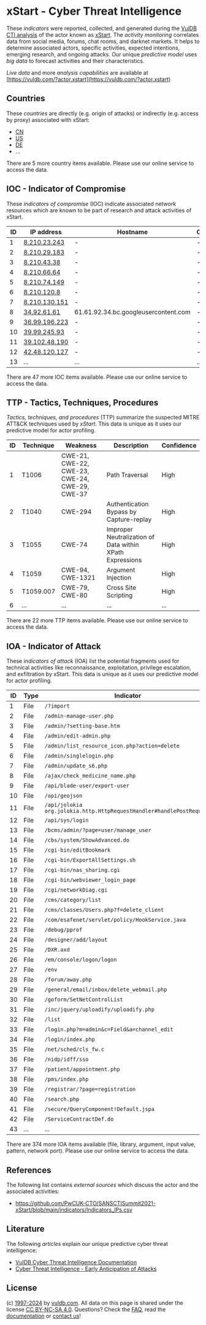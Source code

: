 # xStart - Cyber Threat Intelligence

These _indicators_ were reported, collected, and generated during the [VulDB CTI analysis](https://vuldb.com/?kb.cti) of the actor known as [xStart](https://vuldb.com/?actor.xstart). The _activity monitoring_ correlates data from social media, forums, chat rooms, and darknet markets. It helps to determine associated actors, specific activities, expected intentions, emerging research, and ongoing attacks. Our unique _predictive model_ uses _big data_ to forecast activities and their characteristics.

_Live data_ and more _analysis capabilities_ are available at [https://vuldb.com/?actor.xstart](https://vuldb.com/?actor.xstart)

## Countries

These _countries_ are directly (e.g. origin of attacks) or indirectly (e.g. access by proxy) associated with xStart:

* [CN](https://vuldb.com/?country.cn)
* [US](https://vuldb.com/?country.us)
* [DE](https://vuldb.com/?country.de)
* ...

There are 5 more country items available. Please use our online service to access the data.

## IOC - Indicator of Compromise

These _indicators of compromise_ (IOC) indicate associated network resources which are known to be part of research and attack activities of xStart.

ID | IP address | Hostname | Campaign | Confidence
-- | ---------- | -------- | -------- | ----------
1 | [8.210.23.243](https://vuldb.com/?ip.8.210.23.243) | - | - | High
2 | [8.210.29.183](https://vuldb.com/?ip.8.210.29.183) | - | - | High
3 | [8.210.43.38](https://vuldb.com/?ip.8.210.43.38) | - | - | High
4 | [8.210.66.64](https://vuldb.com/?ip.8.210.66.64) | - | - | High
5 | [8.210.74.149](https://vuldb.com/?ip.8.210.74.149) | - | - | High
6 | [8.210.120.8](https://vuldb.com/?ip.8.210.120.8) | - | - | High
7 | [8.210.130.151](https://vuldb.com/?ip.8.210.130.151) | - | - | High
8 | [34.92.61.61](https://vuldb.com/?ip.34.92.61.61) | 61.61.92.34.bc.googleusercontent.com | - | Medium
9 | [36.99.196.223](https://vuldb.com/?ip.36.99.196.223) | - | - | High
10 | [39.99.245.93](https://vuldb.com/?ip.39.99.245.93) | - | - | High
11 | [39.102.48.190](https://vuldb.com/?ip.39.102.48.190) | - | - | High
12 | [42.48.120.127](https://vuldb.com/?ip.42.48.120.127) | - | - | High
13 | ... | ... | ... | ...

There are 47 more IOC items available. Please use our online service to access the data.

## TTP - Tactics, Techniques, Procedures

_Tactics, techniques, and procedures_ (TTP) summarize the suspected MITRE ATT&CK techniques used by _xStart_. This data is unique as it uses our predictive model for actor profiling.

ID | Technique | Weakness | Description | Confidence
-- | --------- | -------- | ----------- | ----------
1 | T1006 | CWE-21, CWE-22, CWE-23, CWE-24, CWE-29, CWE-37 | Path Traversal | High
2 | T1040 | CWE-294 | Authentication Bypass by Capture-replay | High
3 | T1055 | CWE-74 | Improper Neutralization of Data within XPath Expressions | High
4 | T1059 | CWE-94, CWE-1321 | Argument Injection | High
5 | T1059.007 | CWE-79, CWE-80 | Cross Site Scripting | High
6 | ... | ... | ... | ...

There are 22 more TTP items available. Please use our online service to access the data.

## IOA - Indicator of Attack

These _indicators of attack_ (IOA) list the potential fragments used for technical activities like reconnaissance, exploitation, privilege escalation, and exfiltration by xStart. This data is unique as it uses our predictive model for actor profiling.

ID | Type | Indicator | Confidence
-- | ---- | --------- | ----------
1 | File | `/?import` | Medium
2 | File | `/admin-manage-user.php` | High
3 | File | `/admin/?setting-base.htm` | High
4 | File | `/admin/edit-admin.php` | High
5 | File | `/admin/list_resource_icon.php?action=delete` | High
6 | File | `/admin/singlelogin.php` | High
7 | File | `/admin/update_s6.php` | High
8 | File | `/ajax/check_medicine_name.php` | High
9 | File | `/api/blade-user/export-user` | High
10 | File | `/api/geojson` | Medium
11 | File | `/api/jolokia org.jolokia.http.HttpRequestHandler#handlePostRequest` | High
12 | File | `/api/sys/login` | High
13 | File | `/bcms/admin/?page=user/manage_user` | High
14 | File | `/cbs/system/ShowAdvanced.do` | High
15 | File | `/cgi-bin/editBookmark` | High
16 | File | `/cgi-bin/ExportAllSettings.sh` | High
17 | File | `/cgi-bin/nas_sharing.cgi` | High
18 | File | `/cgi-bin/webviewer_login_page` | High
19 | File | `/cgi/networkDiag.cgi` | High
20 | File | `/cms/category/list` | High
21 | File | `/cms/classes/Users.php?f=delete_client` | High
22 | File | `/com/esafenet/servlet/policy/HookService.java` | High
23 | File | `/debug/pprof` | Medium
24 | File | `/designer/add/layout` | High
25 | File | `/DXR.axd` | Medium
26 | File | `/em/console/logon/logon` | High
27 | File | `/env` | Low
28 | File | `/forum/away.php` | High
29 | File | `/general/email/inbox/delete_webmail.php` | High
30 | File | `/goform/SetNetControlList` | High
31 | File | `/inc/jquery/uploadify/uploadify.php` | High
32 | File | `/list` | Low
33 | File | `/login.php?m=admin&c=Field&a=channel_edit` | High
34 | File | `/login/index.php` | High
35 | File | `/net/sched/cls_fw.c` | High
36 | File | `/nidp/idff/sso` | High
37 | File | `/patient/appointment.php` | High
38 | File | `/pms/index.php` | High
39 | File | `/registrar/?page=registration` | High
40 | File | `/search.php` | Medium
41 | File | `/secure/QueryComponent!Default.jspa` | High
42 | File | `/ServiceContractDef.do` | High
43 | ... | ... | ...

There are 374 more IOA items available (file, library, argument, input value, pattern, network port). Please use our online service to access the data.

## References

The following list contains _external sources_ which discuss the actor and the associated activities:

* https://github.com/PwCUK-CTO/SANSCTISummit2021-xStart/blob/main/indicators/Indicators_IPs.csv

## Literature

The following _articles_ explain our unique predictive cyber threat intelligence:

* [VulDB Cyber Threat Intelligence Documentation](https://vuldb.com/?kb.cti)
* [Cyber Threat Intelligence - Early Anticipation of Attacks](https://www.scip.ch/en/?labs.20201022)

## License

(c) [1997-2024](https://vuldb.com/?kb.changelog) by [vuldb.com](https://vuldb.com/?kb.about). All data on this page is shared under the license [CC BY-NC-SA 4.0](https://creativecommons.org/licenses/by-nc-sa/4.0/). Questions? Check the [FAQ](https://vuldb.com/?kb.faq), read the [documentation](https://vuldb.com/?kb) or [contact us](https://vuldb.com/?contact)!

